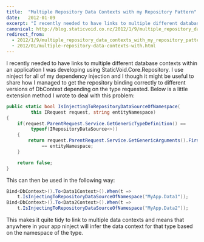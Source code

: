 ```yaml
---
title:  "Multiple Repository Data Contexts with my Repository Pattern"
date:   2012-01-09
excerpt: "I recently needed to have links to multiple different database contexts within an application I was developing using StaticVoid.Core.Repository. I use ninject for all of my dependency injection and I though it might be useful to share how I managed to get the repository binding correctly to different versions of DbContext depending on the type requested."
canonical: http://blog.staticvoid.co.nz/2012/1/9/multiple_repository_data_contexts_with_my_repository_pattern
redirect_from:
  - 2012/1/9/multiple_repository_data_contexts_with_my_repository_pattern
  - 2012/01/multiple-repository-data-contexts-with.html
---
```

I recently needed to have links to multiple different database contexts within an application I was developing using StaticVoid.Core.Repository. I use ninject for all of my dependency injection and I though it might be useful to share how I managed to get the repository binding correctly to different versions of DbContext depending on the type requested. Below is a little extension method I wrote to deal with this problem:

``` csharp
public static bool IsInjectingToRepositoryDataSourceOfNamespace(
         this IRequest request, string entityNamespace)
{
    if(request.ParentRequest.Service.GetGenericTypeDefinition() ==
         typeof(IRepositoryDataSource<>))
    {
        return request.ParentRequest.Service.GetGenericArguments().First().Namespace
             == entityNamespace;
    }

    return false;
}
```
This can then be used in the following way:

```csharp
Bind<DbContext>().To<Data1Context>().When(t =>
	t.IsInjectingToRepositoryDataSourceOfNamespace("MyApp.Data1"));
Bind<DbContext>().To<Data2Context>().When(t =>
	t.IsInjectingToRepositoryDataSourceOfNamespace("MyApp.Data2"));
```

This makes it quite tidy to link to multiple data contexts and means that anywhere in your app ninject will infer the data context for that type based on the namespace of the type.
